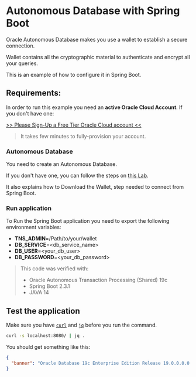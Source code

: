 # Autonomous Database with Spring Boot

Oracle Autonomous Database makes you use a wallet to establish a secure connection.

Wallet contains all the cryptographic material to authenticate and encrypt all your queries.

This is an example of how to configure it in Spring Boot.

## Requirements:

In order to run this example you need an **active Oracle Cloud Account**. If you don't have one:

[>> Please Sign-Up a Free Tier Oracle Cloud account <<](http://bit.ly/34TzwGf)

> It takes few minutes to fully-provision your account.

### Autonomous Database

You need to create an Autonomous Database.

If you don't have one, you can follow the steps on [this Lab](https://github.com/vmleon/OracleATPGettingStarted/blob/master/lab100/README.md).

It also explains how to Download the Wallet, step needed to connect from Spring Boot.

### Run application

To Run the Spring Boot application you need to export the following environment variables:

- **TNS_ADMIN**=/Path/to/your/wallet
- **DB_SERVICE**=<db_service_name>
- **DB_USER**=<your_db_user>
- **DB_PASSWORD**=<your_db_password>

> This code was verified with:
> 
> - Oracle Autonomous Transaction Processing (Shared) 19c
> - Spring Boot 2.3.1
> - JAVA 14
>

## Test the application

Make sure you have [`curl`](https://curl.haxx.se/) and [`jq`](https://stedolan.github.io/jq/) before you run the command.

```bash
curl -s localhost:8080/ | jq .
```

You should get something like this:

```json
{
  "banner": "Oracle Database 19c Enterprise Edition Release 19.0.0.0.0 - Production"
}
```
